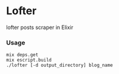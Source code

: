 # Lofter

lofter posts scraper in Elixir

### Usage

    mix deps.get
    mix escript.build
    ./lofter [-d output_directory] blog_name
